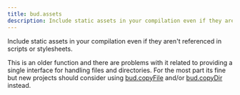 ```yaml
---
title: bud.assets
description: Include static assets in your compilation even if they aren't referenced in scripts or stylesheets.
---
```


Include static assets in your compilation even if they aren't referenced in scripts or stylesheets.

This is an older function and there are problems with it related to providing a single interface for handling files and directories. For the most part its fine but new projects should consider using [bud.copyFile](https://bud.js.org/docs/bud.copyFile) and/or [bud.copyDir](https://bud.js.org/docs/bud.copyDir) instead.
